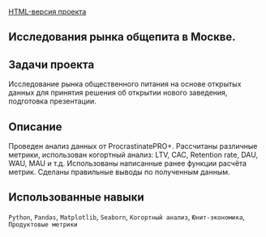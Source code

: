 [HTML-версия проекта](https://drive.google.com/file/d/1WhrAf1Wogetr0_DPNZPjVCNFbMRnsCnH/view?usp=drive_link)

## Исследования рынка общепита в Москве.
## Задачи проекта
Исследование рынка общественного питания на основе открытых данных для принятия решения об
открытии нового заведения, подготовка презентации.

## Описание
Проведен анализ данных от ProcrastinatePRO+.
Рассчитаны различные метрики, использован когортный анализ: LTV, CAC, Retention rate, DAU, WAU, MAU и т.д. Использованы написанные ранее функции расчёта метрик. Сделаны правильные выводы по полученным данным.

## Использованные навыки
`Python`, `Pandas`, `Matplotlib`, `Seaborn`, `Когортный анализ`, `Юнит-экономика`, `Продуктовые метрики`
